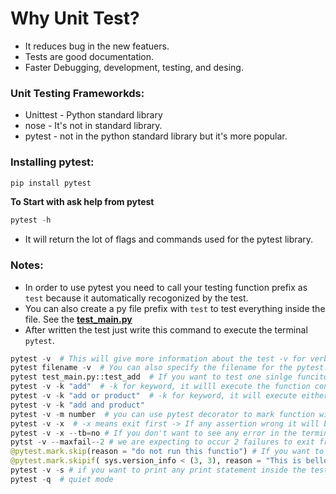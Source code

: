 # Why Unit Test? 
* It reduces bug in the new featuers. 
* Tests are good documentation. 
* Faster Debugging, development, testing, and desing. 

### Unit Testing Frameworkds: 
* Unittest - Python standard library
* nose - It's not in standard library. 
* pytest - not in the python standard library but it's more popular. 

### Installing pytest: 
```python 
pip install pytest 
```

**To Start with ask help from pytest**
```python 
pytest -h 
```
* It will return the lot of flags and commands used for the pytest library. 

### Notes: 
* In order to use pytest you need to call your testing function prefix as `test` because it automatically recogonized by the test. 
* You can also create a py file prefix with `test` to test everything inside the file. See the [**test_main.py**](test_main.py)
* After written the test just write this command to execute the terminal `pytest`. 


```python 
pytest -v  # This will give more information about the test -v for verbose. 
pytest filename -v  # You can also specify the filename for the pytest.
pytest test_main.py::test_add  # If you want to test one sinlge funciton. 
pytest -v -k "add"  # -k for keyword, it willl execute the function contains the keyword. 
pytest -v -k "add or product"  # -k for keyword, it will execute either add or product function. 
pytest -v -k "add and product" 
pytest -v -m number  # you can use pytest decorator to mark function with anything like number, string or whatever you want! 
pytest -v -x  # -x means exit first -> If any assertion wrong it will break the overall pytest and stop the execution at the same time. 
pytest -v -x --tb=no # If you don't want to see any error in the terminal just use this tace brace command. 
pytst -v --maxfail--2 # we are expecting to occur 2 failures to exit from the testing. 
@pytest.mark.skip(reason = "do not run this functio") # If you want to skip any function to not run on pytest. 
@pytest.mark.skipif( sys.version_info < (3, 3), reason = "This is bellow 3.3")
pytest -v -s # if you want to print any print statement inside the testing function (NOTE! -> This needs to be have a print function)
pytest -q  # quiet mode 
```